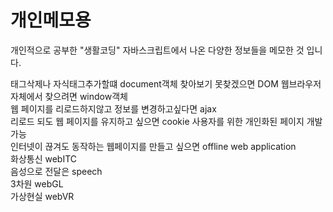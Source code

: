 # 개인메모용
개인적으로 공부한 "생활코딩" 자바스크립트에서 나온 다양한 정보들을 메모한 것 입니다.

태그삭제나 자식태그추가할떄 document객체 찾아보기 못찾겠으면 DOM 웹브라우저 자체에서 찾으려면 window객체  
웹 페이지를 리로드하지않고 정보를 변경하고싶다면 ajax  
리로드 되도 웹 페이지를 유지하고 싶으면 cookie 사용자를 위한 개인화된 페이지 개발 가능  
인터넷이 끊겨도 동작하는 웹페이지를 만들고 싶으면 offline web application  
화상통신 webITC  
음성으로 전달은 speech  
3차원 webGL  
가상현실 webVR  
